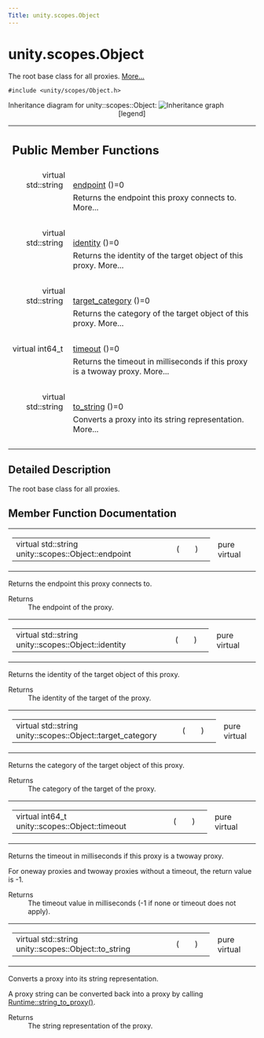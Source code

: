 ```yaml
---
Title: unity.scopes.Object
---
```


# unity.scopes.Object

<p>The root base class for all proxies.  
<a href="#details">More...</a></p>
<p><code>#include &lt;unity/scopes/Object.h&gt;</code></p>
Inheritance diagram for unity::scopes::Object:
<img src="https://developer.ubuntu.com/static/devportal_uploaded/4b378a19-2b48-4993-bfb1-8b32f5fa663d-../unity.scopes.Object/classunity_1_1scopes_1_1_object__inherit__graph.png" border="0" usemap="#unity_1_1scopes_1_1_object_inherit__map" alt="Inheritance graph"/>
<map name="unity_1_1scopes_1_1_object_inherit__map" id="unity_1_1scopes_1_1_object_inherit__map">
<area shape="rect" id="node2" href="https://developer.ubuntu.com../classunity_1_1scopes_1_1_query_ctrl.html" title="QueryCtrl allows a query to be cancelled. " alt="" coords="208,5,381,32"/><area shape="rect" id="node3" href="https://developer.ubuntu.com../classunity_1_1scopes_1_1_registry.html" title="White pages service for available scopes. " alt="" coords="213,56,376,83"/><area shape="rect" id="node4" href="https://developer.ubuntu.com../classunity_1_1scopes_1_1_reply.html" title="Allows query termination to be sent to the source of a query. " alt="" coords="221,107,368,133"/><area shape="rect" id="node9" href="https://developer.ubuntu.com../classunity_1_1scopes_1_1_scope.html" title="Allows queries, preview requests, and activation requests to be sent to a scope. " alt="" coords="218,157,371,184"/><area shape="rect" id="node5" href="https://developer.ubuntu.com../classunity_1_1scopes_1_1_preview_reply.html" title="Allows the results of a preview to be sent to the preview requester. " alt="" coords="429,80,624,107"/><area shape="rect" id="node7" href="https://developer.ubuntu.com../classunity_1_1scopes_1_1_search_reply.html" title="Allows the results of a search query to be sent to the query source. " alt="" coords="431,135,622,161"/><area shape="rect" id="node6" href="https://developer.ubuntu.com../classunity_1_1scopes_1_1testing_1_1_mock_preview_reply.html" title="Mock for unity::scopes::PreviewReply class. " alt="" coords="672,69,829,110"/><area shape="rect" id="node8" href="https://developer.ubuntu.com../classunity_1_1scopes_1_1testing_1_1_mock_search_reply.html" title="Mock for unity::scopes::SearchReply class. " alt="" coords="672,134,829,175"/></map>
<center><span class="legend">[legend]</span></center>
<table class="memberdecls">
<tr class="heading"><td colspan="2"><h2 class="groupheader">
Public Member Functions</h2></td></tr>
<tr class="memitem:ad7618cc9d878c40b389361d4acd473ae"><td class="memItemLeft" align="right" valign="top">virtual std::string&#160;</td><td class="memItemRight" valign="bottom"><a class="el" href="#ad7618cc9d878c40b389361d4acd473ae">endpoint</a> ()=0</td></tr>
<tr class="memdesc:ad7618cc9d878c40b389361d4acd473ae"><td class="mdescLeft">&#160;</td><td class="mdescRight">Returns the endpoint this proxy connects to.  More...<br /></td></tr>
<tr class="separator:ad7618cc9d878c40b389361d4acd473ae"><td class="memSeparator" colspan="2">&#160;</td></tr>
<tr class="memitem:a1b55aea886f0a68cb8a578f7ee0b1cfd"><td class="memItemLeft" align="right" valign="top">virtual std::string&#160;</td><td class="memItemRight" valign="bottom"><a class="el" href="#a1b55aea886f0a68cb8a578f7ee0b1cfd">identity</a> ()=0</td></tr>
<tr class="memdesc:a1b55aea886f0a68cb8a578f7ee0b1cfd"><td class="mdescLeft">&#160;</td><td class="mdescRight">Returns the identity of the target object of this proxy.  More...<br /></td></tr>
<tr class="separator:a1b55aea886f0a68cb8a578f7ee0b1cfd"><td class="memSeparator" colspan="2">&#160;</td></tr>
<tr class="memitem:a40a997516629df3dacca9742dbddd6cb"><td class="memItemLeft" align="right" valign="top">virtual std::string&#160;</td><td class="memItemRight" valign="bottom"><a class="el" href="#a40a997516629df3dacca9742dbddd6cb">target_category</a> ()=0</td></tr>
<tr class="memdesc:a40a997516629df3dacca9742dbddd6cb"><td class="mdescLeft">&#160;</td><td class="mdescRight">Returns the category of the target object of this proxy.  More...<br /></td></tr>
<tr class="separator:a40a997516629df3dacca9742dbddd6cb"><td class="memSeparator" colspan="2">&#160;</td></tr>
<tr class="memitem:a41d9839f1e3cbcd6d8baee0736feccab"><td class="memItemLeft" align="right" valign="top">virtual int64_t&#160;</td><td class="memItemRight" valign="bottom"><a class="el" href="#a41d9839f1e3cbcd6d8baee0736feccab">timeout</a> ()=0</td></tr>
<tr class="memdesc:a41d9839f1e3cbcd6d8baee0736feccab"><td class="mdescLeft">&#160;</td><td class="mdescRight">Returns the timeout in milliseconds if this proxy is a twoway proxy.  More...<br /></td></tr>
<tr class="separator:a41d9839f1e3cbcd6d8baee0736feccab"><td class="memSeparator" colspan="2">&#160;</td></tr>
<tr class="memitem:a9ae27e1f30dc755abcd796a1e8a25150"><td class="memItemLeft" align="right" valign="top">virtual std::string&#160;</td><td class="memItemRight" valign="bottom"><a class="el" href="#a9ae27e1f30dc755abcd796a1e8a25150">to_string</a> ()=0</td></tr>
<tr class="memdesc:a9ae27e1f30dc755abcd796a1e8a25150"><td class="mdescLeft">&#160;</td><td class="mdescRight">Converts a proxy into its string representation.  More...<br /></td></tr>
<tr class="separator:a9ae27e1f30dc755abcd796a1e8a25150"><td class="memSeparator" colspan="2">&#160;</td></tr>
</table>
<a name="details" id="details"></a><h2 class="groupheader">Detailed Description</h2>
<p>The root base class for all proxies. </p>
<h2 class="groupheader">Member Function Documentation</h2>
<table class="mlabels">
<tr>
<td class="mlabels-left">
<table class="memname">
<tr>
<td class="memname">virtual std::string unity::scopes::Object::endpoint </td>
<td>(</td>
<td class="paramname"></td><td>)</td>
<td></td>
</tr>
</table>
</td>
<td class="mlabels-right">
<span class="mlabels"><span class="mlabel">pure virtual</span></span>  </td>
</tr>
</table>
<p>Returns the endpoint this proxy connects to. </p>
<dl class="section return"><dt>Returns</dt><dd>The endpoint of the proxy. </dd></dl>
<table class="mlabels">
<tr>
<td class="mlabels-left">
<table class="memname">
<tr>
<td class="memname">virtual std::string unity::scopes::Object::identity </td>
<td>(</td>
<td class="paramname"></td><td>)</td>
<td></td>
</tr>
</table>
</td>
<td class="mlabels-right">
<span class="mlabels"><span class="mlabel">pure virtual</span></span>  </td>
</tr>
</table>
<p>Returns the identity of the target object of this proxy. </p>
<dl class="section return"><dt>Returns</dt><dd>The identity of the target of the proxy. </dd></dl>
<table class="mlabels">
<tr>
<td class="mlabels-left">
<table class="memname">
<tr>
<td class="memname">virtual std::string unity::scopes::Object::target_category </td>
<td>(</td>
<td class="paramname"></td><td>)</td>
<td></td>
</tr>
</table>
</td>
<td class="mlabels-right">
<span class="mlabels"><span class="mlabel">pure virtual</span></span>  </td>
</tr>
</table>
<p>Returns the category of the target object of this proxy. </p>
<dl class="section return"><dt>Returns</dt><dd>The category of the target of the proxy. </dd></dl>
<table class="mlabels">
<tr>
<td class="mlabels-left">
<table class="memname">
<tr>
<td class="memname">virtual int64_t unity::scopes::Object::timeout </td>
<td>(</td>
<td class="paramname"></td><td>)</td>
<td></td>
</tr>
</table>
</td>
<td class="mlabels-right">
<span class="mlabels"><span class="mlabel">pure virtual</span></span>  </td>
</tr>
</table>
<p>Returns the timeout in milliseconds if this proxy is a twoway proxy. </p>
<p>For oneway proxies and twoway proxies without a timeout, the return value is -1. </p><dl class="section return"><dt>Returns</dt><dd>The timeout value in milliseconds (-1 if none or timeout does not apply). </dd></dl>
<table class="mlabels">
<tr>
<td class="mlabels-left">
<table class="memname">
<tr>
<td class="memname">virtual std::string unity::scopes::Object::to_string </td>
<td>(</td>
<td class="paramname"></td><td>)</td>
<td></td>
</tr>
</table>
</td>
<td class="mlabels-right">
<span class="mlabels"><span class="mlabel">pure virtual</span></span>  </td>
</tr>
</table>
<p>Converts a proxy into its string representation. </p>
<p>A proxy string can be converted back into a proxy by calling <a class="el" href="unity.scopes.Runtime.md#a24eec46bc15975c219642fcfe8e5357f" title="Convert a string to a proxy. ">Runtime::string_to_proxy()</a>. </p><dl class="section return"><dt>Returns</dt><dd>The string representation of the proxy. </dd></dl>

